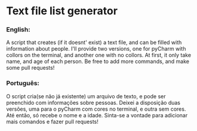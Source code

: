 # Text file list generator
<h3>English:</h3>
 A script that creates (if it doesnt' exist) a text file, and can be filled with information about people.
 I'll provide two versions, one for pyCharm with collors on the terminal, and another one with no collors.
 At first, it only take name, and age of each person. 
 Be free to add more commands, and make some pull requests!

<h3>Português:</h3>
O script cria(se não já existente) um arquivo de texto, e pode ser preenchido com informações sobre pessoas.
Deixei a disposição duas versões, uma para o pyCharm com cores no terminal, e outra sem cores.
Até então, só recebe o nome e a idade.
Sinta-se a vontade para adicionar mais comandos e fazer pull requests!
